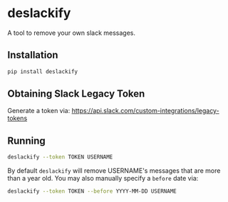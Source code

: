 # deslackify

A tool to remove your own slack messages.

## Installation

```sh
pip install deslackify
```

## Obtaining Slack Legacy Token

Generate a token via: https://api.slack.com/custom-integrations/legacy-tokens

## Running

```sh
deslackify --token TOKEN USERNAME
```

By default `deslackify` will remove USERNAME's messages that are more than a
year old. You may also manually specify a `before` date via:

```sh
deslackify --token TOKEN --before YYYY-MM-DD USERNAME
```
